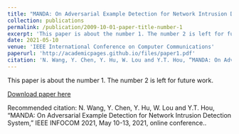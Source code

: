 ```yaml
---
title: "MANDA: On Adversarial Example Detection for Network Intrusion Detection System"
collection: publications
permalink: /publication/2009-10-01-paper-title-number-1
excerpt: 'This paper is about the number 1. The number 2 is left for future work.'
date: 2021-05-10
venue: 'IEEE International Conference on Computer Communications'
paperurl: 'http://academicpages.github.io/files/paper1.pdf'
citation: 'N. Wang, Y. Chen, Y. Hu, W. Lou and Y.T. Hou, “MANDA: On Adversarial Example Detection for Network Intrusion Detection System,” IEEE INFOCOM 2021, May 10-13, 2021, online conference.'
---
```

This paper is about the number 1. The number 2 is left for future work.

[Download paper here](http://academicpages.github.io/files/paper1.pdf)

Recommended citation: N. Wang, Y. Chen, Y. Hu, W. Lou and Y.T. Hou, “MANDA: On Adversarial Example Detection for Network Intrusion Detection System,” IEEE INFOCOM 2021, May 10-13, 2021, online conference..

